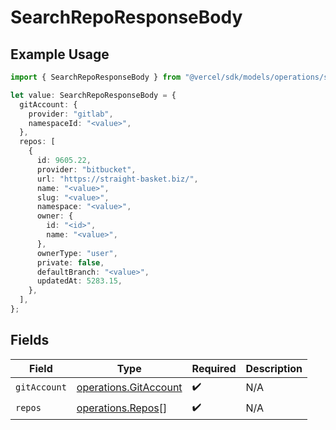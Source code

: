 # SearchRepoResponseBody

## Example Usage

```typescript
import { SearchRepoResponseBody } from "@vercel/sdk/models/operations/searchrepo.js";

let value: SearchRepoResponseBody = {
  gitAccount: {
    provider: "gitlab",
    namespaceId: "<value>",
  },
  repos: [
    {
      id: 9605.22,
      provider: "bitbucket",
      url: "https://straight-basket.biz/",
      name: "<value>",
      slug: "<value>",
      namespace: "<value>",
      owner: {
        id: "<id>",
        name: "<value>",
      },
      ownerType: "user",
      private: false,
      defaultBranch: "<value>",
      updatedAt: 5283.15,
    },
  ],
};
```

## Fields

| Field                                                          | Type                                                           | Required                                                       | Description                                                    |
| -------------------------------------------------------------- | -------------------------------------------------------------- | -------------------------------------------------------------- | -------------------------------------------------------------- |
| `gitAccount`                                                   | [operations.GitAccount](../../models/operations/gitaccount.md) | :heavy_check_mark:                                             | N/A                                                            |
| `repos`                                                        | [operations.Repos](../../models/operations/repos.md)[]         | :heavy_check_mark:                                             | N/A                                                            |